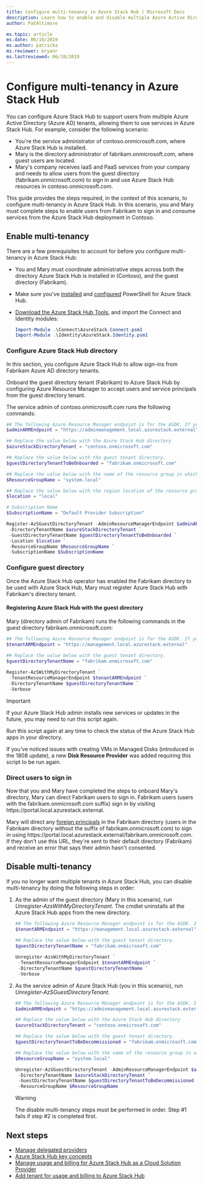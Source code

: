 ```yaml
---
title: Configure multi-tenancy in Azure Stack Hub | Microsoft Docs
description: Learn how to enable and disable multiple Azure Active Directory tenants in Azure Stack Hub.
author: PatAltimore

ms.topic: article
ms.date: 06/10/2019
ms.author: patricka
ms.reviewer: bryanr
ms.lastreviewed: 06/10/2019
---
```


# Configure multi-tenancy in Azure Stack Hub

You can configure Azure Stack Hub to support users from multiple Azure Active Directory (Azure AD) tenants, allowing them to use services in Azure Stack Hub. For example, consider the following scenario:

- You're the service administrator of contoso.onmicrosoft.com, where Azure Stack Hub is installed.
- Mary is the directory administrator of fabrikam.onmicrosoft.com, where guest users are located.
- Mary's company receives IaaS and PaaS services from your company and needs to allow users from the guest directory (fabrikam.onmicrosoft.com) to sign in and use Azure Stack Hub resources in contoso.onmicrosoft.com.

This guide provides the steps required, in the context of this scenario, to configure multi-tenancy in Azure Stack Hub. In this scenario, you and Mary must complete steps to enable users from Fabrikam to sign in and consume services from the Azure Stack Hub deployment in Contoso.

## Enable multi-tenancy

There are a few prerequisites to account for before you configure multi-tenancy in Azure Stack Hub:
  
 - You and Mary must coordinate administrative steps across both the directory Azure Stack Hub is installed in (Contoso), and the guest directory (Fabrikam).
 - Make sure you've [installed](azure-stack-powershell-install.md) and [configured](azure-stack-powershell-configure-admin.md) PowerShell for Azure Stack Hub.
 - [Download the Azure Stack Hub Tools](azure-stack-powershell-download.md), and import the Connect and Identity modules:

    ```powershell
    Import-Module .\Connect\AzureStack.Connect.psm1
    Import-Module .\Identity\AzureStack.Identity.psm1
    ```

### Configure Azure Stack Hub directory

In this section, you configure Azure Stack Hub to allow sign-ins from Fabrikam Azure AD directory tenants.

Onboard the guest directory tenant (Fabrikam) to Azure Stack Hub by configuring Azure Resource Manager to accept users and service principals from the guest directory tenant.

The service admin of contoso.onmicrosoft.com runs the following commands:

```powershell  
## The following Azure Resource Manager endpoint is for the ASDK. If you're in a multinode environment, contact your operator or service provider to get the endpoint.
$adminARMEndpoint = "https://adminmanagement.local.azurestack.external"

## Replace the value below with the Azure Stack Hub directory
$azureStackDirectoryTenant = "contoso.onmicrosoft.com"

## Replace the value below with the guest tenant directory. 
$guestDirectoryTenantToBeOnboarded = "fabrikam.onmicrosoft.com"

## Replace the value below with the name of the resource group in which the directory tenant registration resource should be created (resource group must already exist).
$ResourceGroupName = "system.local"

## Replace the value below with the region location of the resource group.
$location = "local"

# Subscription Name
$SubscriptionName = "Default Provider Subscription"

Register-AzSGuestDirectoryTenant -AdminResourceManagerEndpoint $adminARMEndpoint `
 -DirectoryTenantName $azureStackDirectoryTenant `
 -GuestDirectoryTenantName $guestDirectoryTenantToBeOnboarded `
 -Location $location `
 -ResourceGroupName $ResourceGroupName `
 -SubscriptionName $SubscriptionName
```

### Configure guest directory

Once the Azure Stack Hub operator has enabled the Fabrikam directory to be used with Azure Stack Hub, Mary must register Azure Stack Hub with Fabrikam's directory tenant.

#### Registering Azure Stack Hub with the guest directory

Mary (directory admin of Fabrikam) runs the following commands in the guest directory fabrikam.onmicrosoft.com:

```powershell
## The following Azure Resource Manager endpoint is for the ASDK. If you're in a multinode environment, contact your operator or service provider to get the endpoint.
$tenantARMEndpoint = "https://management.local.azurestack.external"
    
## Replace the value below with the guest tenant directory.
$guestDirectoryTenantName = "fabrikam.onmicrosoft.com"

Register-AzSWithMyDirectoryTenant `
 -TenantResourceManagerEndpoint $tenantARMEndpoint `
 -DirectoryTenantName $guestDirectoryTenantName `
 -Verbose
```

> [!IMPORTANT]
> If your Azure Stack Hub admin installs new services or updates in the future, you may need to run this script again.
>
> Run this script again at any time to check the status of the Azure Stack Hub apps in your directory.
>
> If you've noticed issues with creating VMs in Managed Disks (introduced in the 1808 update), a new **Disk Resource Provider** was added requiring this script to be run again.

### Direct users to sign in

Now that you and Mary have completed the steps to onboard Mary's directory, Mary can direct Fabrikam users to sign in. Fabrikam users (users with the fabrikam.onmicrosoft.com suffix) sign in by visiting https\://portal.local.azurestack.external.

Mary will direct any [foreign principals](/azure/role-based-access-control/rbac-and-directory-admin-roles) in the Fabrikam directory (users in the Fabrikam directory without the suffix of fabrikam.onmicrosoft.com) to sign in using https\://portal.local.azurestack.external/fabrikam.onmicrosoft.com. If they don't use this URL, they're sent to their default directory (Fabrikam) and receive an error that says their admin hasn't consented.

## Disable multi-tenancy

If you no longer want multiple tenants in Azure Stack Hub, you can disable multi-tenancy by doing the following steps in order:

1. As the admin of the guest directory (Mary in this scenario), run *Unregister-AzsWithMyDirectoryTenant*. The cmdlet uninstalls all the Azure Stack Hub apps from the new directory.

    ``` PowerShell
    ## The following Azure Resource Manager endpoint is for the ASDK. If you're in a multinode environment, contact your operator or service provider to get the endpoint.
    $tenantARMEndpoint = "https://management.local.azurestack.external"
        
    ## Replace the value below with the guest tenant directory.
    $guestDirectoryTenantName = "fabrikam.onmicrosoft.com"
    
    Unregister-AzsWithMyDirectoryTenant `
     -TenantResourceManagerEndpoint $tenantARMEndpoint `
     -DirectoryTenantName $guestDirectoryTenantName `
     -Verbose 
    ```

2. As the service admin of Azure Stack Hub (you in this scenario), run *Unregister-AzSGuestDirectoryTenant*.

    ``` PowerShell
    ## The following Azure Resource Manager endpoint is for the ASDK. If you're in a multinode environment, contact your operator or service provider to get the endpoint.
    $adminARMEndpoint = "https://adminmanagement.local.azurestack.external"
    
    ## Replace the value below with the Azure Stack Hub directory
    $azureStackDirectoryTenant = "contoso.onmicrosoft.com"
    
    ## Replace the value below with the guest tenant directory. 
    $guestDirectoryTenantToBeDecommissioned = "fabrikam.onmicrosoft.com"
    
    ## Replace the value below with the name of the resource group in which the directory tenant registration resource should be created (resource group must already exist).
    $ResourceGroupName = "system.local"
    
    Unregister-AzSGuestDirectoryTenant -AdminResourceManagerEndpoint $adminARMEndpoint `
     -DirectoryTenantName $azureStackDirectoryTenant `
     -GuestDirectoryTenantName $guestDirectoryTenantToBeDecommissioned `
     -ResourceGroupName $ResourceGroupName
    ```

    > [!WARNING]
    > The disable multi-tenancy steps must be performed in order. Step #1 fails if step #2 is completed first.

## Next steps

- [Manage delegated providers](azure-stack-delegated-provider.md)
- [Azure Stack Hub key concepts](azure-stack-overview.md)
- [Manage usage and billing for Azure Stack Hub as a Cloud Solution Provider](azure-stack-add-manage-billing-as-a-csp.md)
- [Add tenant for usage and billing to Azure Stack Hub](azure-stack-csp-howto-register-tenants.md)
